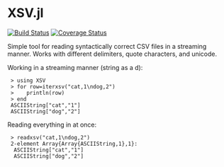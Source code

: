 XSV.jl
======

[![Build Status](https://travis-ci.org/benhamner/XSV.jl.svg?branch=master)](https://travis-ci.org/benhamner/XSV.jl)
[![Coverage Status](https://coveralls.io/repos/benhamner/XSV.jl/badge.png?branch=master)](https://coveralls.io/r/benhamner/XSV.jl?branch=master)

Simple tool for reading syntactically correct CSV files in a streaming manner. Works with different delimiters, quote characters, and unicode.

Working in a streaming manner (string as a d):

     > using XSV
     > for row=iterxsv("cat,1\ndog,2")
     >    println(row)
     > end
     ASCIIString["cat","1"]
     ASCIIString["dog","2"]

Reading everything in at once:

     > readxsv("cat,1\ndog,2")
     2-element Array{Array{ASCIIString,1},1}:
      ASCIIString["cat","1"]
      ASCIIString["dog","2"]